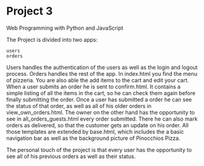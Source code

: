 # Project 3

Web Programming with Python and JavaScript

The Project is divided into two apps:

    users
    orders

Users handles the authentication of the users as well as the login and logout
process. Orders handles the rest of the app.
In index.html you find the menu of pizzeria. You are also able the add items to
the cart and edit your cart. When a user submits an order he is sent to confirm.html.
It contains a simple listing of all the items in the cart, so he can check them
again before finally submitting the order.
Once a user has submitted a order he can see the status of that order,
as well as all of his older orders in view_own_orders.html.
The owner on the other hand has the opportunity to see in all_orders_guests.html
every order submitted. There he can also mark orders as delivered, so that
the customer gets an update on his order.
All those templates are extended by base.html, which includes the a basic
navigation bar as well as the background picture of Pinocchios Pizza.

The personal touch of the project is that every user has the opportunity to
see all of his previous orders as well as their status.
